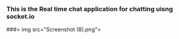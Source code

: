 ### This is the Real time chat application for chatting uisng socket.io
###< img src="Screenshot (8).png">